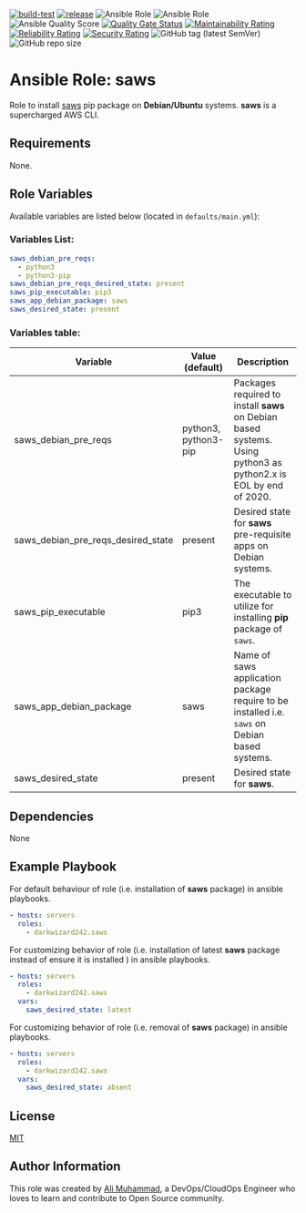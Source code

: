 [![build-test](https://github.com/darkwizard242/ansible-role-saws/workflows/build-and-test/badge.svg?branch=master)](https://github.com/darkwizard242/ansible-role-saws/actions?query=workflow%3Abuild-and-test) [![release](https://github.com/darkwizard242/ansible-role-saws/workflows/release/badge.svg)](https://github.com/darkwizard242/ansible-role-saws/actions?query=workflow%3Arelease) ![Ansible Role](https://img.shields.io/ansible/role/49319?color=dark%20green%20) ![Ansible Role](https://img.shields.io/ansible/role/d/49319?label=role%20downloads) ![Ansible Quality Score](https://img.shields.io/ansible/quality/49319?label=ansible%20quality%20score) [![Quality Gate Status](https://sonarcloud.io/api/project_badges/measure?project=ansible-role-saws&metric=alert_status)](https://sonarcloud.io/dashboard?id=ansible-role-saws) [![Maintainability Rating](https://sonarcloud.io/api/project_badges/measure?project=ansible-role-saws&metric=sqale_rating)](https://sonarcloud.io/dashboard?id=ansible-role-saws) [![Reliability Rating](https://sonarcloud.io/api/project_badges/measure?project=ansible-role-saws&metric=reliability_rating)](https://sonarcloud.io/dashboard?id=ansible-role-saws) [![Security Rating](https://sonarcloud.io/api/project_badges/measure?project=ansible-role-saws&metric=security_rating)](https://sonarcloud.io/dashboard?id=ansible-role-saws) ![GitHub tag (latest SemVer)](https://img.shields.io/github/tag/darkwizard242/ansible-role-saws?label=release) ![GitHub repo size](https://img.shields.io/github/repo-size/darkwizard242/ansible-role-saws?color=orange&style=flat-square)

# Ansible Role: saws

Role to install [saws](https://github.com/donnemartin/saws) pip package on **Debian/Ubuntu** systems. **saws** is a supercharged AWS CLI.

## Requirements

None.

## Role Variables

Available variables are listed below (located in `defaults/main.yml`):

### Variables List:

```yaml
saws_debian_pre_reqs:
  - python3
  - python3-pip
saws_debian_pre_reqs_desired_state: present
saws_pip_executable: pip3
saws_app_debian_package: saws
saws_desired_state: present
```

### Variables table:

Variable                           | Value (default)      | Description
---------------------------------- | -------------------- | ----------------------------------------------------------------------------------------------------------------
saws_debian_pre_reqs               | python3, python3-pip | Packages required to install **saws** on Debian based systems. Using python3 as python2.x is EOL by end of 2020.
saws_debian_pre_reqs_desired_state | present              | Desired state for **saws** pre-requisite apps on Debian systems.
saws_pip_executable                | pip3                 | The executable to utilize for installing **pip** package of `saws`.
saws_app_debian_package            | saws                 | Name of saws application package require to be installed i.e. `saws` on Debian based systems.
saws_desired_state                 | present              | Desired state for **saws**.

## Dependencies

None

## Example Playbook

For default behaviour of role (i.e. installation of **saws** package) in ansible playbooks.

```yaml
- hosts: servers
  roles:
    - darkwizard242.saws
```

For customizing behavior of role (i.e. installation of latest **saws** package instead of ensure it is installed ) in ansible playbooks.

```yaml
- hosts: servers
  roles:
    - darkwizard242.saws
  vars:
    saws_desired_state: latest
```

For customizing behavior of role (i.e. removal of **saws** package) in ansible playbooks.

```yaml
- hosts: servers
  roles:
    - darkwizard242.saws
  vars:
    saws_desired_state: absent
```

## License

[MIT](https://github.com/darkwizard242/ansible-role-saws/blob/master/LICENSE)

## Author Information

This role was created by [Ali Muhammad](https://www.linkedin.com/in/ali-muhammad-759791130/), a DevOps/CloudOps Engineer who loves to learn and contribute to Open Source community.

